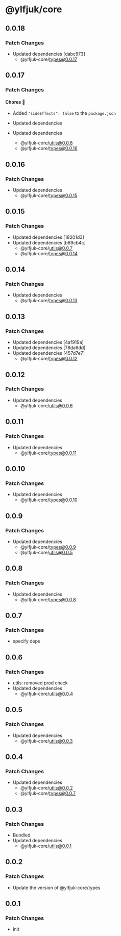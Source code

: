 # @ylfjuk/core

## 0.0.18

### Patch Changes

- Updated dependencies [dabc973]
  - @ylfjuk-core/types@0.0.17

## 0.0.17

### Patch Changes

#### Chores 🧹

- Added `"sideEffects": false` to the `package.json`

- Updated dependencies
- Updated dependencies
  - @ylfjuk-core/utils@0.0.8
  - @ylfjuk-core/types@0.0.16

## 0.0.16

### Patch Changes

- Updated dependencies
  - @ylfjuk-core/types@0.0.15

## 0.0.15

### Patch Changes

- Updated dependencies [18201d3]
- Updated dependencies [b89cb4c]
  - @ylfjuk-core/utils@0.0.7
  - @ylfjuk-core/types@0.0.14

## 0.0.14

### Patch Changes

- Updated dependencies
  - @ylfjuk-core/types@0.0.13

## 0.0.13

### Patch Changes

- Updated dependencies [4af919a]
- Updated dependencies [78da6dd]
- Updated dependencies [457d7e7]
  - @ylfjuk-core/types@0.0.12

## 0.0.12

### Patch Changes

- Updated dependencies
  - @ylfjuk-core/utils@0.0.6

## 0.0.11

### Patch Changes

- Updated dependencies
  - @ylfjuk-core/types@0.0.11

## 0.0.10

### Patch Changes

- Updated dependencies
  - @ylfjuk-core/types@0.0.10

## 0.0.9

### Patch Changes

- Updated dependencies
  - @ylfjuk-core/types@0.0.9
  - @ylfjuk-core/utils@0.0.5

## 0.0.8

### Patch Changes

- Updated dependencies
  - @ylfjuk-core/types@0.0.8

## 0.0.7

### Patch Changes

- specify deps

## 0.0.6

### Patch Changes

- utils: removed prod check
- Updated dependencies
  - @ylfjuk-core/utils@0.0.4

## 0.0.5

### Patch Changes

- Updated dependencies
  - @ylfjuk-core/utils@0.0.3

## 0.0.4

### Patch Changes

- Updated dependencies
  - @ylfjuk-core/utils@0.0.2
  - @ylfjuk-core/types@0.0.7

## 0.0.3

### Patch Changes

- Bundled
- Updated dependencies
  - @ylfjuk-core/utils@0.0.1

## 0.0.2

### Patch Changes

- Update the version of @ylfjuk-core/types

## 0.0.1

### Patch Changes

- init
